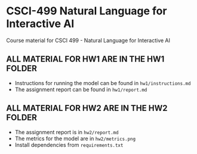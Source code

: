 # CSCI-499 Natural Language for Interactive AI
Course material for CSCI 499 - Natural Language for Interactive AI

## ALL MATERIAL FOR HW1 ARE IN THE HW1 FOLDER
- Instructions for running the model can be found in `hw1/instructions.md`
- The assignment report can be found in `hw1/report.md`

## ALL MATERIAL FOR HW2 ARE IN THE HW2 FOLDER
- The assignment report is in `hw2/report.md`
- The metrics for the model are in `hw2/metrics.png`
- Install dependencies from `requirements.txt`